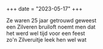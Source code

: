 +++
date = "2023-05-17"
+++

Ze waren 25 jaar getrouwd geweest \
een Zilveren bruiloft noemt men dat \
het werd wel tijd voor een feest \
zo'n Zilveruitje leek hen wel wat
